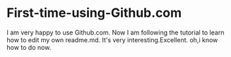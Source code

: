 # First-time-using-Github.com
I am very happy to use Github.com.
Now I am following the tutorial to learn how to edit my own readme.md.
It's very interesting.Excellent.
oh,i know how to do now.
